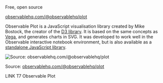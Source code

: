 Free, open source

[observablehq.com/@observablehq/plot](https://observablehq.com/@observablehq/plot)

Observable Plot is a JavaScript visualisation library created by Mike Bostock, the creator of the <span class='internal-link'>[D3 library](d3js)</span>. It is based on the same concepts as <span class='internal-link'>[Vega](vega)</span>, and generates charts in SVG. It was developed to work well in the Observable interactive notebook environment, but is also available as a [standalone JavaScript library](https://github.com/observablehq/plot).

![Source: [observablehq.com/@observablehq/plot](https://observablehq.com/@observablehq/plot)](Data%20visualisation%20design%20in%20practice%202%20tools%20208f06b06b0f4b21ad8ecf3047f02ce0/observable-plot.png)

Source: [observablehq.com/@observablehq/plot](https://observablehq.com/@observablehq/plot)

LINK T7 Observable Plot